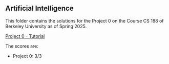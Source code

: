 ## Artificial Intelligence

This folder contains the solutions for the Project 0 on the Course CS 188 of Berkeley University as of Spring 2025.

[Project 0 - Tutorial](https://inst.eecs.berkeley.edu/~cs188/sp25/projects/proj0/)<br>

The scores are:
- Project 0: 3/3

